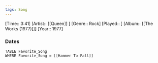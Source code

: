 ```yaml
---
tags: Song  
---
```

[Time:: 3:41]
[Artist:: [[Queen]] ]
[Genre:: Rock]
[Played:: ]
[Album:: [[The Works (1977)]]]
[Year:: 1977]
### Dates
````dataview
TABLE Favorite_Song
WHERE Favorite_Song = [[Hammer To Fall]]
````